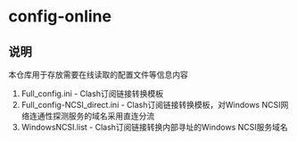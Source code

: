 # config-online

## 说明

本仓库用于存放需要在线读取的配置文件等信息内容

1. Full_config.ini - Clash订阅链接转换模板
2. Full_config-NCSI_direct.ini - Clash订阅链接转换模板，对Windows NCSI网络连通性探测服务的域名采用直连分流
3. WindowsNCSI.list - Clash订阅链接转换内部寻址的Windows NCSI服务域名
